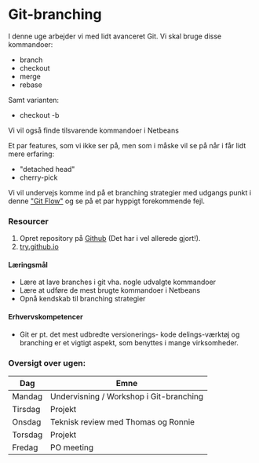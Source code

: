 # Git-branching

I denne uge arbejder vi med lidt avanceret Git.
Vi skal bruge disse kommandoer:
 - branch
 - checkout
 - merge
 - rebase

Samt varianten:
 - checkout -b 

Vi vil også finde tilsvarende kommandoer i Netbeans

Et par features, som vi ikke ser på, men som i måske vil se på når i får lidt mere erfaring:
 - "detached head"
 - cherry-pick

Vi vil undervejs komme ind på et branching strategier med udgangs punkt i denne ["Git Flow"](https://nvie.com/posts/a-successful-git-branching-model/) og se på et par hyppigt forekommende fejl.

### Resourcer

1. Opret repository på [Github](https://github.com) (Det har i vel allerede gjort!).
2. [try.github.io](https://try.github.io/)


#### Læringsmål

- Lære at lave branches i git vha. nogle udvalgte kommandoer
- Lære at udføre de mest brugte kommandoer i Netbeans
- Opnå kendskab til branching strategier

#### Erhvervskompetencer

- Git er pt. det mest udbredte versionerings- kode delings-værktøj og branching er et vigtigt aspekt, som benyttes i mange virksomheder.


### Oversigt over ugen:  

| Dag     | Emne                                     |
| ------- | ---------- |
| Mandag  | Undervisning / Workshop i Git-branching |
| Tirsdag | Projekt |
| Onsdag  | Teknisk review med Thomas og Ronnie |
| Torsdag | Projekt |
| Fredag  | PO meeting |